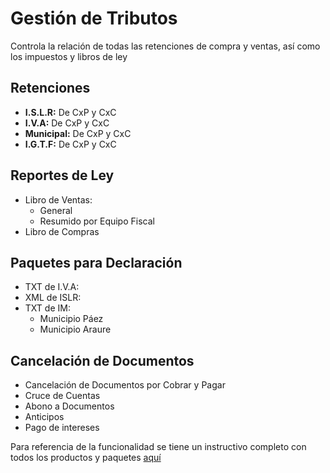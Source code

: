 # Gestión de Tributos
Controla la relación de todas las retenciones de compra y ventas, así como los impuestos y libros de ley

## Retenciones
- **I.S.L.R:** De CxP y CxC
- **I.V.A:** De CxP y CxC
- **Municipal:** De CxP y CxC
- **I.G.T.F:** De CxP y CxC


## Reportes de Ley
- Libro de Ventas:
  - General
  - Resumido por Equipo Fiscal
- Libro de Compras

## Paquetes para Declaración
- TXT de I.V.A:
- XML de ISLR:
- TXT de IM:
  - Municipio Páez
  - Municipio Araure

## Cancelación de Documentos
- Cancelación de Documentos por Cobrar y Pagar
- Cruce de Cuentas
- Abono a Documentos
- Anticipos
- Pago de intereses

Para referencia de la funcionalidad se tiene un instructivo completo con todos los productos y paquetes [aquí](https://docs.erpya.com/adempiere/open-items/index.html)
